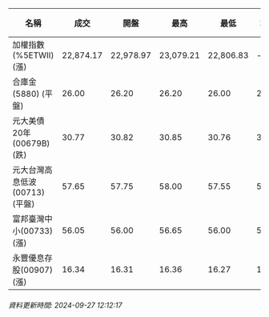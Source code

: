 | 名稱 | 成交 | 開盤 | 最高 | 最低 | 均價 | 成交金額(億) | 昨收 | 漲跌幅 | 漲跌 | 總量 | 昨量 | 振幅 |
| -------- | -------- | -------- | -------- |-------- | -------- | -------- |-------- |-------- |-------- | -------- | -------- |-------- |
|加權指數(%5ETWII) (漲)|22,874.17|22,978.97|23,079.21|22,806.83|-|3,111.20|22,858.81|0.07%|15.36|7,366,888|0|1.19%|
|合庫金(5880) (平盤)|26.00|26.20|26.20|26.00|26.05|1.45|26.00|0.00%|0.00|5,551|9,568|0.77%|
|元大美債20年(00679B) (跌)|30.77|30.82|30.85|30.76|30.78|26.66|30.86|0.29%|0.09|86,594|120,957|0.29%|
|元大台灣高息低波(00713) (平盤)|57.65|57.75|58.00|57.55|57.71|3.27|57.65|0.00%|0.00|5,661|8,045|0.78%|
|富邦臺灣中小(00733) (漲)|56.05|56.00|56.65|56.00|56.32|0.500|55.55|0.90%|0.50|888|1,110|1.17%|
|永豐優息存股(00907) (漲)|16.34|16.31|16.36|16.27|16.30|0.402|16.25|0.55%|0.09|2,462|3,951|0.55%|
###### 資料更新時間: 2024-09-27 12:12:17